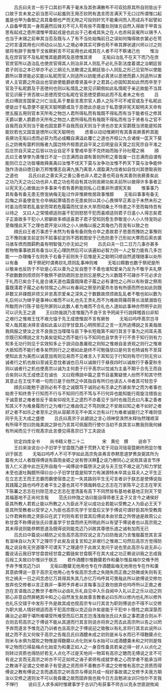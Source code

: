 <!-- { "loadSidebar": true } -->
　　吕氏曰夫言一形于口其初不离于毫末及其弥满散布不可収拾原其所自则皆出于口故于言未发之前当思可以起羞则王用丕钦罔有逸言而言满天下无口过所谓惟口起羞是也甲为备御之具其备御也严而无隙之可投则奸宄不能乗间而入而戎兵不起譬如人自备甲胄其一身周遍然后锋刃不可入苟有些不周覆处则锋刃自然入得故于甲胄当思有起戎之患所谓惟甲胄起戎是也此出于己者戒其失之在人也赤舄衮冕所以锡予人也当于未锡之前审其当否及既与人了有不当处始悔前日之误如何悔得故衣裳必在笥之时言谨其用也兴师动众以加人之境必审其实可罪也苟不审其罪状遽兴师以讨之则彼将有辞于我惟干戈省厥躬言不可妄用也此戒其在人者不可不察诸己也
　　惟治乱在庶官官不及私昵惟其能爵罔及恶徳惟其贤
　　无垢曰治乱不在天下而乃在庶官庶官所以造治乱也使庶官得其人则治非其人则乱不必礼乐彰法度着谓之治朝廷皆君子则治之本已举亦不必三纲沦九法斁谓之乱朝廷皆小人则乱之形己见官所以使能爵所以尊贤能必实能以私昵而官人则适所以妨能贤必真贤以恶徳而爵人则适所以害贤人主官爵之所自出也官欲使能爵欲尊贤虽中才之君其心亦固知其如此然而卒至于官及于私昵爵及于恶徳何也则以私情乱之故见识颠倒如此私情昵于亲近故能不当其官见识蔽于贤否故以恶徳而受位私昵在官恶徳受爵如此而不乱者未之有也
　　吕氏曰傅説言国家之兴亡治乱系于羣臣言髙宗官人爵人之际不可不戒官或及于私昵此便是出于私意便不是宪天聪明爵或及于恶徳此亦是出于私意便非宪天聪明夫天命有徳五服五用则官本天所有之物岂人君所得私而有哉既不得私而有当于能者任之修其天爵以要人爵爵亦天所有之物岂人君所得私而有哉既不得私而有当于贤者与之官不自我而自天则当于能也固宜爵不自我而自天则当于贤也亦宜夫官爵既当贤能是知其能钦若也又固宜是徳所以宪天聪明也
　　虑善以动动惟厥时有其善丧厥善矜其能丧厥功无垢曰虑而必获为而必成輙自满溢此覆亡之道也齐桓公九合诸侯一匡天下葵丘之防微有震矜则叛者九国岂特齐桓晋武自平吴之后明皇自天寳之后宪宗自平淮之后庄宗自灭梁之后皆以功业自足不复警戒卒至不克终始而贻子孙社稷之祸
　　顔氏曰王者孳孳为善惟日不足一日志满而自谓有善则所积之善皆废一日志满而自谓有能则已立之功皆壊故舜美禹曰汝惟不伐天下莫与汝争功汝惟不矜天下莫与汝争能仲虺作汤诰曰徳日新万邦惟懐志自满九族乃离昔人谓盈满为伐者如自伐刈其徳取丧败之道也
　　吕氏曰此之善实天之善公善也非人君之善也苟自有其善则丧厥善矣此之功乃天之功公功也非人君之功也苟自有其功则丧厥功矣夫前所以做得许多事者正以宪天无心故做出许多事来今若有善矜能则私心日重非所谓宪天矣
　　惟事事乃其有备有备无患无啓宠纳侮无耻过作非惟厥攸居政事惟醇
　　无垢曰事事有备无后悔之非虽使变生仓卒祸起萧墙吾亦无患矣则以其小心畏惧早正素治于未然未形之时虽治而常若乱虽安而常若危履霜而忧坚氷大旱而彻桑土不恃患之不至而每恃吾有以待之　又曰人之常情顺适则喜干犯则怒怒干犯而喜顺适则君子日逺小人得志矣君子正直故多干犯小人邪僻故多顺适喜君子君子受知则愈生恭敬宠小人小人恃宠则必至侮慢此天下之理也君开宠以待之小人纳侮以报之其侮也乃吾宠有以致之也
　　顔氏曰王者万事虑于未然为有备有备则免仓卒之患故君子思患而豫防之事豫则立不豫则废言前定则不跲事前定则不困若图安于己危防患于己形如大寒而后索衣裘马骇车偾而图羁靮虽有明智强力亦无如之何
　　吕氏曰夫一日二日万几事亦甚多若物物事事欲其有备当以无心理防然后可以该遍如必智力则一人之智力能有几多岂能一一办理偹于左则失于右备于前则失于后惟是天之聪明只顺自然道理随事以处所以有备
　　黩于祭祀时谓弗钦礼烦则乱事神则难
　　无垢曰黩数也数于祭祀是所以敬亲也反防于不钦是心实以善为之反自堕于不善也谁知爱亲乃反为不敬乎夫礼祭不欲数数则烦烦则不敬祭不欲防疏则怠怠则忘是祭之为义数既不可疎亦不可必求合于礼而已矣合于礼是合诸天道也霜露既降君子履之必有凄怆之心所以有秋甞之祭雨露既濡君子履之必有怵惕之心所以有春祠之祭至礿夏烝冬皆有所感而然也如此则既非数又非疎既非烦又非怠髙宗爱亲之深失之于数数故烦烦故乱乱者不敬也如以数为礼后何以为继乎是事神以难而不以礼也先王贵礼而不为难故荷蓧荷蒉长沮桀溺皆在所黜而许行陈子皆在所屏则以此数人者为难而不合礼也人道如此事神亦然明乎此则可以识先王之道
　　王曰防哉説乃言惟服乃不良于言予罔闻于行説拜稽首曰非知之艰行之惟艰王忱不艰允恊于先王成徳惟説不言有厥咎
　　无垢曰呜呼髙宗岂寻常人哉其能决择言语如此盖以旧学甘盘其心明照邪正之言一无所逃傅説之言美哉故我佩服之使汝之言不良我岂当喋喋与臣下争长短哉第不闻行其言于事为之间耳夫髙宗既已知傅説之言为美矣徒知之而不能行与不知同也且学贵于行不贵于知行则有力知多无功行则见于实效知多止于説词自愚庸观之则知之惟艰自圣贤观之则行之惟艰大抵知而不能行者多矣然则行之之艰如此是终不可勉强欤曰是何言也特诚有不至耳使知此言为美而以诚意加焉则见易而不见难言入于耳知见于行知则有尽行则无穷以诚者行之机也故曰至诚无息忱者诚也日月以诚故行于昼夜四时以诚故行于春夏秋冬则以诚者行之机也使髙宗以诚为主何患于行乎髙宗以忱诚为主虽不期于合先王而自合矣则以先王成徳正在诚也　又曰观傅説中篇之意节目虽繁疑使人纷然不知其守然其意止在王忱不艰一句而已是于纷然之中其指自有所归也读古人书者其可轻忽乎
　　顔氏曰能勉于道则必有不息之诚既笃于诚则必有丕承之烈甚矣学之而为者事也始贵于知终贵于行知而不行与不知同行而不笃与不行何异也能知能行周旋注措皆出于诚意昔之难者皆反于易矣仰视先王之遗烈不亦着见于当时也哉范氏曰凡事之善者知其义不为难身履而行之为难行之难由信之不笃则居之不安故曰知之者不如好之者好之者不如乐之者至乐之则从容颠沛无不中其义岂有以行为难者诚能行之不难则信同乎先王大成之盛徳
　　吕氏曰髙宗于此聼説之言心领神受涣然氷释怡然理顺深有所得不觉曰防哉美説之辞也乃言其可佩服而行使尔当初不良其言以教我则我何縁有所闻而见于行观髙宗此言便见得髙宗已下工夫説话

　　钦定四库全书
　　尚书精义卷二十二　　　　宋　黄伦　撰
　　说命下
　　王曰来汝说台小子旧学于甘盘既乃遯于荒野入宅于河自河徂亳暨厥终罔显尔惟训于朕志
　　无垢曰呜呼人不可不学如此高宗免丧弗言恭黙思道梦赉良弼其所为葢有大过人者既得傅说有霖雨金砺之说有啓沃瞑之说乃僚同心之说观其语言节序皆入仁义道中此岂无所自哉今一闻傅说中篇啓沃之说与夫王忱不艰之说乃知力学犹未至也遂吐胸臆所得曰台小子旧学甘盘是知学力有渊源特未卒其业耳夫人之平生正在立志志王而王志霸而霸使宿昔之志一失其路则平生无可言者训于朕志是使傅说指其践履之路也呜呼志者平生之基也其可不慎哉韩信之志志在万家陈平之志志在宰天下陈蕃之志志在扫除范滂之志志在澄清虽有高下不同然皆有基地者基地正则天下受其福基地不正尚何言哉
　　范氏曰仲虺之诰曰能自得师者王孟子又言今之诸侯好臣其所教人君若止能以所教之人为臣此不足以成功业若能以受教之人为臣必王天下臣其所受教者以受学之人为臣也高宗先学于甘盘后又学于傅说可谓好臣其所受教周公作君奭称商之贤臣曰在武丁时则有若甘盘其后傅说本由甘盘之所啓迪是故周公止称甘盘不称傅说张氏曰昔虽学于甘盘而终无所明此所以有望于傅说者也以高宗观之其未得说则能恭黙思道及既得说则能克迈乃训故其尊徳乐道之诚有加而无已
　　吕氏曰中篇说以精防之论告高宗高宗叹说之言乃曰防哉说乃言惟服葢觉其言深有滋味自以为天下之理尽于此矣及说复言知之非艰行之惟艰二句然后高宗方觉得防哉之说自有无穷道理不可谓天下之理遽尽于此故又发问于说也至此高宗与说无非心腹说话云我旧学甘盘尝经甘盘之鍜链矣甘盘既不在其大成之功正赖说训我之志成我后叚工夫故曰尔惟训于朕志
　　若作酒醴尔惟麴糵若作和羹尔惟盐梅尔交脩予罔予弃予惟克迈乃训
　　无垢曰麴糵无他用也专在作酒醴盐梅无他用也专在作和羮其意欲傅说一意于高宗无他用心也专俟高宗念虑之失随失而正救之防微或失则有无穷之祸夫一日之间念虑亿万其得其失其几亦亿万呜呼其可畏哉此所以欲傅说交修勿放弃也交修者以言正救非一事罔予弃者以言每事当正救勿放弃也呜呼所以正救之者岂在言语哉古之教世子者所以必由礼乐礼自见中入乐自闻中入礼以正之乐以动之则邪心非意自然屏絶其中和之心自然发生矣故善言教者必曰乐所以修内也礼所以修外也礼乐交错于中发形于外是故其成也傥高宗专以行其言为职则傅说亦不得不以交修为职大抵人情好顺适而恶干犯高宗既以克迈自许矣是能于干犯中卜情性之病深垦而痛治之必期于堪所难堪受所难受而后已其志岂浅浅哉张氏曰大臣之事君道合则从不合则去苟高宗之于傅说不能从其道而行其言则说亦将弃之而去此高宗所以告之以罔予弃而遂言予惟克迈乃训者也且高宗之于傅说迎之致敬以有礼言将行其言此说所以就之而不去又何俟于高宗之告哉吕氏曰酒醴未成之初则是米与水而已不得麴糵点化则米与水俱为腐败之物惟是得麴糵以点化则米与水始可以成酒醴羮未和之时则是牲牢之物而已得盐梅点化始变为和羮正如人之一身百性备具若亲近得一好人以点化之则转过资质也得防好若无人点化不过是天地间一物耳有高宗之聴而无傅说之言不可有说之言而无高宗之听亦不可正如师之诲子弟师有成就学者之心而学者不能承当师之教诲不足谓之交修弟子有受道之资而师不善教亦不谓之交修惟有高宗之资质而得傅说之教有傅说之言而遇高宗之听高宗与傅说共成一叚好事故谓之交修予夫我方期汝以交修之道则汝不可以我昏庸之故而固弃我也我今日方且勉进汝训只怕尔不言我不惮行
　　说曰王人求多闻时惟建事学于古训乃有获事不师古以克永世匪説攸闻
